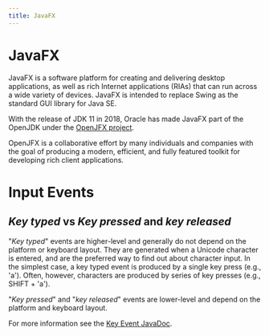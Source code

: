 ```yaml
---
title: JavaFX
---
```


# JavaFX

JavaFX is a software platform for creating and delivering desktop applications, as well as rich Internet applications (RIAs) that can run across a wide variety of devices. JavaFX is intended to replace Swing as the standard GUI library for Java SE.

With the release of JDK 11 in 2018, Oracle has made JavaFX part of the OpenJDK under the [OpenJFX project](https://openjfx.io/).

OpenJFX is a collaborative effort by many individuals and companies with the goal of producing a modern, efficient, and fully featured toolkit for developing rich client applications.

# Input Events

## *Key typed* vs *Key pressed* and *key released*

"*Key typed*" events are higher-level and generally do not depend on the platform or keyboard layout. They are generated when a Unicode character is entered, and are the preferred way to find out about character input. In the simplest case, a key typed event is produced by a single key press (e.g., 'a'). Often, however, characters are produced by series of key presses (e.g., SHIFT + 'a').

"*Key pressed*" and "*key released*" events are lower-level and depend on the platform and keyboard layout.

For more information see the [Key Event JavaDoc](https://docs.oracle.com/javase/8/javafx/api/javafx/scene/input/KeyEvent.html).


